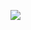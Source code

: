 ![](http://www.plantuml.com/plantuml/proxy?cache=no&src=raw.githubusercontent.com/oleksandrblazhko/ai203-veselkova/laboratory-work-7/2-SoftwareDesign/2.7-PlantUML/DataModel.puml)
